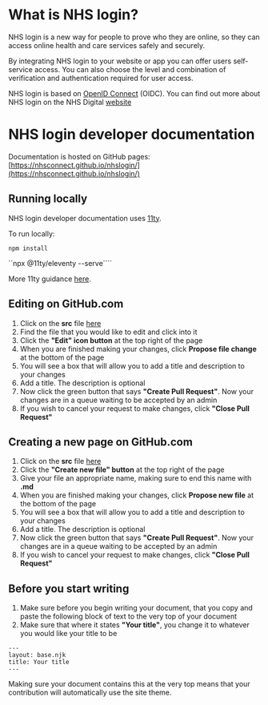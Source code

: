 # What is NHS login?

NHS login is a new way for people to prove who they are online, so they can access online health and care services safely and securely.

By integrating NHS login to your website or app you can offer users self-service access. You can also choose the level and combination of verification and authentication required for user access.

NHS login is based on [OpenID Connect](https://openid.net/connect/faq/) (OIDC). You can find out more about NHS login on the NHS Digital [website](https://digital.nhs.uk/services/nhs-login)

# NHS login developer documentation

Documentation is hosted on GitHub pages: [https://nhsconnect.github.io/nhslogin/](https://nhsconnect.github.io/nhslogin/)

## Running locally

NHS login developer documentation uses [11ty](https://www.11ty.dev/).

To run locally:

```npm install```

``npx @11ty/eleventy --serve````

More 11ty guidance [here](https://www.11ty.dev/docs/getting-started/).

## Editing on GitHub.com

1. Click on the **src** file [here](https://github.com/nhsconnect/nhslogin/tree/main/src)
2. Find the file that you would like to edit and click into it
3. Click the **"Edit" icon button** at the top right of the page
4. When you are finished making your changes, click **Propose file change** at the bottom of the page
5. You will see a box that will allow you to add a title and description to your changes
6. Add a title. The description is optional
7. Now click the green button that says **"Create Pull Request"**. Now your changes are in a queue waiting to be accepted by an admin
8. If you wish to cancel your request to make changes, click **"Close Pull Request"**

## Creating a new page on GitHub.com

1. Click on the **src** file [here](https://github.com/nhsconnect/nhslogin/tree/main/src)
2. Click the **"Create new file" button** at the top right of the page
3. Give your file an appropriate name, making sure to end this name with **.md**
4. When you are finished making your changes, click **Propose new file** at the bottom of the page
5. You will see a box that will allow you to add a title and description to your changes
6. Add a title. The description is optional
7. Now click the green button that says **"Create Pull Request"**. Now your changes are in a queue waiting to be accepted by an admin
8. If you wish to cancel your request to make changes, click **"Close Pull Request"**

## Before you start writing

1. Make sure before you begin writing your document, that you copy and paste the following block of text to the very top of your document
2. Make sure that where it states **"Your title"**, you change it to whatever you would like your title to be

```
---
layout: base.njk
title: Your title
---

```

Making sure your document contains this at the very top means that your contribution will automatically use the site theme.
